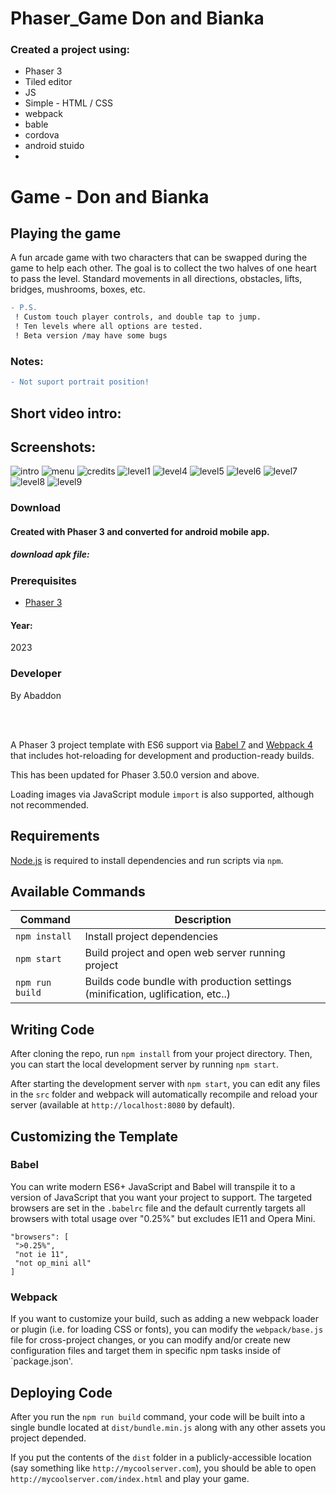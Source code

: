 # Phaser_Game Don and Bianka

### Created a project using:
+ Phaser 3
+ Tiled editor
+ JS
+ Simple - HTML / CSS
+ webpack
+ bable
+ cordova
+ android stuido
+ 

# Game - Don and Bianka
## Playing the game
A fun arcade game with two characters that can be swapped during the game to help each other.
The goal is to collect the two halves of one heart to pass the level.
Standard movements in all directions, obstacles, lifts, bridges, mushrooms, boxes, etc.
```diff
- P.S.
 ! Custom touch player controls, and double tap to jump.
 ! Ten levels where all options are tested.
 ! Beta version /may have some bugs
```
### Notes:
```diff
- Not suport portrait position!
```
## Short video intro:


## Screenshots:
![intro](https://github.com/byAbaddon/byAbaddon-Phaser_Game_DonAndBianka_for_phone/assets/51271834/bcd2dc4e-5ac8-43a4-aaae-8aff4d6db252)
![menu](https://github.com/byAbaddon/byAbaddon-Phaser_Game_DonAndBianka_for_phone/assets/51271834/8e462459-ac87-4292-97c9-644e0ad4b437)
![credits](https://github.com/byAbaddon/byAbaddon-Phaser_Game_DonAndBianka_for_phone/assets/51271834/0b598bb5-9e1f-4ec7-b6e3-fbb2993b7550)
![level1](https://github.com/byAbaddon/byAbaddon-Phaser_Game_DonAndBianka_for_phone/assets/51271834/addd1dc8-a197-4a5d-88fc-13b7fc89e611)
![level4](https://github.com/byAbaddon/byAbaddon-Phaser_Game_DonAndBianka_for_phone/assets/51271834/337a44ce-8281-46c7-a575-ba32e292462c)
![level5](https://github.com/byAbaddon/byAbaddon-Phaser_Game_DonAndBianka_for_phone/assets/51271834/22ddaf66-95d5-499a-aacb-a7eb772f655f)
![level6](https://github.com/byAbaddon/byAbaddon-Phaser_Game_DonAndBianka_for_phone/assets/51271834/d5ad73ff-0148-4bd2-a097-2b7abf2b240d)
![level7](https://github.com/byAbaddon/byAbaddon-Phaser_Game_DonAndBianka_for_phone/assets/51271834/142a0bc5-01d2-4e90-b1ba-931fe5c93fd5)
![level8](https://github.com/byAbaddon/byAbaddon-Phaser_Game_DonAndBianka_for_phone/assets/51271834/33f1e2d3-c828-48d8-99a5-c5befff872f0)
![level9](https://github.com/byAbaddon/byAbaddon-Phaser_Game_DonAndBianka_for_phone/assets/51271834/a1269d28-9104-465d-bcab-db1190f12a19)



### Download
#### Created with Phaser 3 and converted for android mobile app.
##### download apk file:



### Prerequisites
- [Phaser 3](https://phaser.io)

#### Year:
2023

### Developer
By Abaddon

<br>
<br>

A Phaser 3 project template with ES6 support via [Babel 7](https://babeljs.io/) and [Webpack 4](https://webpack.js.org/) that includes hot-reloading for development and production-ready builds.

This has been updated for Phaser 3.50.0 version and above.

Loading images via JavaScript module `import` is also supported, although not recommended.

## Requirements

[Node.js](https://nodejs.org) is required to install dependencies and run scripts via `npm`.

## Available Commands

| Command | Description |
|---------|-------------|
| `npm install` | Install project dependencies |
| `npm start` | Build project and open web server running project |
| `npm run build` | Builds code bundle with production settings (minification, uglification, etc..) |

## Writing Code

After cloning the repo, run `npm install` from your project directory. Then, you can start the local development server by running `npm start`.

After starting the development server with `npm start`, you can edit any files in the `src` folder and webpack will automatically recompile and reload your server (available at `http://localhost:8080` by default).

## Customizing the Template

### Babel

You can write modern ES6+ JavaScript and Babel will transpile it to a version of JavaScript that you want your project to support. The targeted browsers are set in the `.babelrc` file and the default currently targets all browsers with total usage over "0.25%" but excludes IE11 and Opera Mini.

 ```
"browsers": [
  ">0.25%",
  "not ie 11",
  "not op_mini all"
]
 ```

### Webpack

If you want to customize your build, such as adding a new webpack loader or plugin (i.e. for loading CSS or fonts), you can modify the `webpack/base.js` file for cross-project changes, or you can modify and/or create new configuration files and target them in specific npm tasks inside of `package.json'.

## Deploying Code

After you run the `npm run build` command, your code will be built into a single bundle located at `dist/bundle.min.js` along with any other assets you project depended. 

If you put the contents of the `dist` folder in a publicly-accessible location (say something like `http://mycoolserver.com`), you should be able to open `http://mycoolserver.com/index.html` and play your game.

